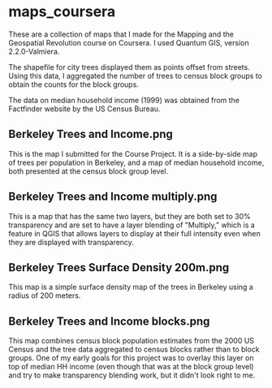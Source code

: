 maps_coursera
=============

These are a collection of maps that I made for the Mapping and the Geospatial Revolution course on Coursera. I used Quantum GIS, version 2.2.0-Valmiera.

The shapefile for city trees displayed them as points offset from streets. Using this data, I aggregated the number of trees to census block groups to obtain the counts for the block groups.

The data on median household income (1999) was obtained from the Factfinder website by the US Census Bureau.

Berkeley Trees and Income.png
-----------------------------

This is the map I submitted for the Course Project. It is a side-by-side map of trees per population in Berkeley, and a map of median household income, both presented at the census block group level.

Berkeley Trees and Income multiply.png
--------------------------------------

This is a map that has the same two layers, but they are both set to 30% transparency and are set to have a layer blending of "Multiply," which is a feature in QGIS that allows layers to display at their full intensity even when they are displayed with transparency.

Berkeley Trees Surface Density 200m.png
---------------------------------------

This map is a simple surface density map of the trees in Berkeley using a radius of 200 meters.

Berkeley Trees and Income blocks.png
------------------------------------

This map combines census block population estimates from the 2000 US Census and the tree data aggregated to census blocks rather than to block groups. One of my early goals for this project was to overlay this layer on top of median HH income (even though that was at the block group level) and try to make transparency blending work, but it didn't look right to me.
